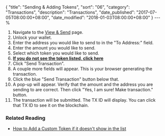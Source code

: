 {
 "title": "Sending & Adding Tokens",
 "sort": "06",
 "category": "Transactions",
 "description": "Transactions",
 "date_published": "2017-07-05T08:00:00+08:00",
 "date_modified": "2018-01-03T08:00:00+08:00"
}
---%

1.  Navigate to the [View & Send](https://mycrypto.com/account) page.
2.  Unlock your wallet.
3.  Enter the address you would like to send to in the "To Address:" field.
4.  Enter the amount you would like to send.
5.  Select which token you would like to send.
6.  **[If you do not see the token listed, click here](https://support.mycrypto.com/tokens/adding-new-token-and-sending-custom-tokens.html)**
7.  Click "Send Transaction".
8.  A couple more fields will appear. This is your browser generating the transaction.
9.  Click the blue "Send Transaction" button below that.
10.  A pop-up will appear. Verify that the amount and the address you are sending to are correct. Then click "Yes, I am sure! Make transaction." button.
11.  The transaction will be submitted. The TX ID will display. You can click that TX ID to see it on the blockchain.

### Related Reading

*  [How to Add a Custom Token if it doesn't show in the list](https://support.mycrypto.com/tokens/adding-new-token-and-sending-custom-tokens.html)
